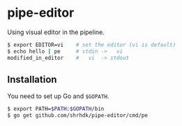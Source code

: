 # pipe-editor

Using visual editor in the pipeline.

```sh
$ export EDITOR=vi    # set the editor (vi is default)
$ echo hello | pe     # stdin ->   vi
modified_in_editor    #   vi  -> stdout
```

## Installation

You need to set up Go and `$GOPATH`.

```sh
$ export PATH=$PATH:$GOPATH/bin
$ go get github.com/shrhdk/pipe-editor/cmd/pe
```
